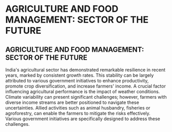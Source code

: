 # AGRICULTURE AND FOOD MANAGEMENT: SECTOR OF THE FUTURE

## AGRICULTURE AND FOOD MANAGEMENT: SECTOR OF THE FUTURE

<!-- image -->

India's  agricultural  sector  has  demonstrated  remarkable  resilience  in  recent years,  marked  by  consistent  growth  rates.  This  stability  can  be  largely attributed to various government initiatives to enhance productivity, promote crop diversification, and increase farmers' income. A crucial factor influencing agricultural performance is the impact of weather conditions. Climate variability can  present  significant  challenges;  however,  farmers  with  diverse  income streams are better positioned to navigate these uncertainties. Allied activities such as animal husbandry, fisheries or agroforestry, can enable the farmers to mitigate the risks effectively. Various government initiatives are specifically designed to address these challenges.